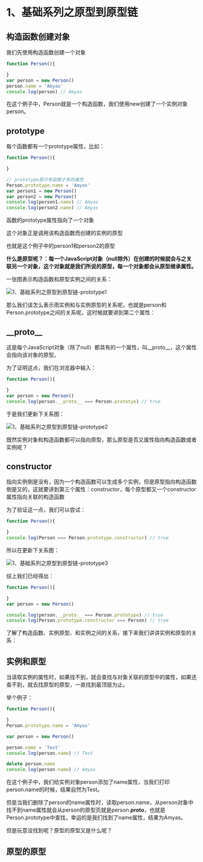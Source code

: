 # 1、基础系列之原型到原型链

## 构造函数创建对象

我们先使用构造函数创建一个对象

``` js
function Person(){

}
var person = new Person()
person.name = 'Amyas'
console.log(person) // Amyas
```

在这个例子中，Person就是一个构造函数，我们使用new创建了一个实例对象person。

## prototype

每个函数都有一个prototype属性，比如：

``` js
function Person(){

}

// prototype是只有函数才有的属性
Person.prototype.name = 'Amyas'
var person1 = new Person()
var person2 = new Person()
console.log(person1.name) // Amyas
console.log(person2.name) // Amyas
```

函数的prototype属性指向了一个对象

这个对象正是调用该构造函数而创建的实例的原型

也就是这个例子中的person1和person2的原型

**什么是原型呢？：每一个JavaScript对象（null除外）在创建的时候就会与之关联另一个对象，这个对象就是我们所说的原型，每一个对象都会从原型继承属性。**

一张图表示构造函数和原型实例之间的关系：

![1、基础系列之原型到原型链-prototype1](http://cdn-vuepress-blog.amyas.cn/1、基础系列之原型到原型链-prototype1.png)

那么我们该怎么表示雨实例和与实例原型的关系呢，也就是person和Person.prototype之间的关系呢，这时候就要讲到第二个属性：

## \_\_proto\_\_

这是每个JavaScript对象（除了null）都具有的一个属性，叫__proto__，这个属性会指向该对象的原型。

为了证明这点，我们在浏览器中输入：

``` js
function Person(){

}
var person = new Person()
console.log(person.__proto__ === Person.prototye) // true
```

于是我们更新下关系图：

![1、基础系列之原型到原型链-prototype2](http://cdn-vuepress-blog.amyas.cn/1、基础系列之原型到原型链-prototype2.png)

既然实例对象和构造函数都可以指向原型，那么原型是否又属性指向构造函数或者实例呢？

## constructor

指向实例倒是没有，因为一个构造函数可以生成多个实例，但是原型指向构造函数倒是又的，这就要讲到第三个属性：constructor，每个原型都又一个constructor属性指向关联的构造函数

为了验证这一点，我们可以尝试：

``` js
function Person(){

}
console.log(Person === Person.prototype.constructor) // true
```

所以在更新下关系图：

![1、基础系列之原型到原型链-prototype3](http://cdn-vuepress-blog.amyas.cn/1、基础系列之原型到原型链-prototype3.png)

综上我们已经得出：

``` js
function Person(){

}
var person = new Person()

console.log(person.__proto__ === Person.prototype) // true
console.log(Person.prototype.constructor === Person) // true
```

了解了构造函数、实例原型、和实例之间的关系，接下来我们讲讲实例和原型的关系：

## 实例和原型

当读取实例的属性时，如果找不到，就会查找与对象关联的原型中的属性，如果还查不到，就去找原型的原型，一直找到最顶层为止。

举个例子：

``` js
function Person(){

}
Person.prototype.name = 'Amyas'

var person = new Person()

person.name = 'Test'
console.log(person.name) // Test

delete person.name
console.log(person.name) // Amyas
```

在这个例子中，我们给实例对象person添加了name属性，当我们打印person.name的时候，结果自然为Test。

但是当我们删除了person的name属性时，读取person.name，从person对象中找不到name属性就会从person的原型页就是person.__proto__，也就是Person.prototype中查找，幸运的是我们找到了name属性，结果为Amyas。

但是玩意没找到呢？原型的原型又是什么呢？

## 原型的原型